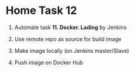 # Home Task 12
1. Automate task **11. Docker. Lading** by Jenkins

2. Use remote repo as source for build image

3. Make image locally (on Jenkins master/Slave)

4. Push image on Docker Hub

